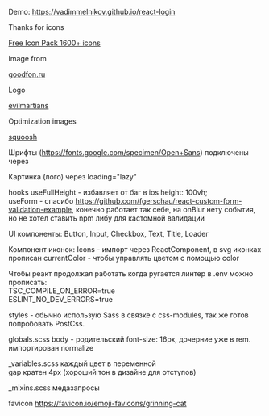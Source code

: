 Demo: https://vadimmelnikov.github.io/react-login

Thanks for icons

[Free Icon Pack 1600+ icons](https://www.figma.com/community/file/886554014393250663)

Image from

[goodfon.ru](https://www.goodfon.ru/wallpaper/tuman-oblaka-neboskreb.html)

Logo

[evilmartians](https://evilmartians.com/)

Optimization images 

[squoosh](https://squoosh.app/)


Шрифты (https://fonts.google.com/specimen/Open+Sans) подключены через <link/>

Картинка (лого) через loading="lazy"

hooks
  useFullHeight - избавляет от баг в ios height: 100vh; 
  <br>
  useForm - спасибо https://github.com/fgerschau/react-custom-form-validation-example, конечно работает так себе, на onBlur нету события, но не хотел ставить npm либу для кастомной валидации

UI компоненты: Button, Input, Checkbox, Text, Title, Loader

Компонент иконок: Icons - импорт через ReactComponent, в svg иконках прописан currentColor - чтобы управлять цветом с помощью color

Чтобы реакт продолжал работать когда ругается линтер в .env можно прописать:
<br>
TSC_COMPILE_ON_ERROR=true
<br>
ESLINT_NO_DEV_ERRORS=true


styles - обычно использую Sass в связке с css-modules, так же готов попробовать PostCss.

globals.scss 
  body - родительский font-size: 16px, дочерние уже в rem.
  <br>
  импортирован normalize

_variables.scss
  каждый цвет в переменной
  <br>
  gap кратен 4px (хороший тон в дизайне для отступов)

_mixins.scss медазапросы 

favicon https://favicon.io/emoji-favicons/grinning-cat